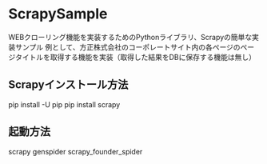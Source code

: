 # ScrapySample
WEBクローリング機能を実装するためのPythonライブラリ、Scrapyの簡単な実装サンプル
例として、方正株式会社のコーポレートサイト内の各ページのページタイトルを取得する機能を実装（取得した結果をDBに保存する機能は無し）
## Scrapyインストール方法
pip install -U pip
pip install scrapy
## 起動方法
scrapy genspider scrapy_founder_spider
